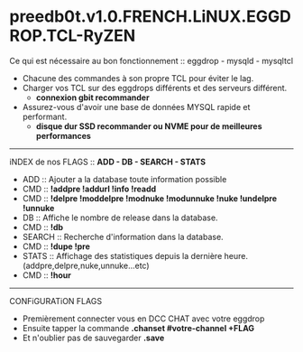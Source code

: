 # preedb0t.v1.0.FRENCH.LiNUX.EGGDROP.TCL-RyZEN #

Ce qui est nécessaire au bon fonctionnement :: eggdrop - mysqld - mysqltcl

- Chacune des commandes à son propre TCL pour éviter le lag.
- Charger vos TCL sur des eggdrops différents et des serveurs différent.
  - **connexion gbit recommander**
- Assurez-vous d'avoir une base de données MYSQL rapide et performant.
  - **disque dur SSD recommander ou NVME pour de meilleures performances**
-------------------------------------------------------------------------------------------------------
iNDEX de nos FLAGS :: **ADD - DB - SEARCH - STATS**

- ADD :: Ajouter a la database toute information possible
- CMD :: **!addpre !addurl !info !readd**
- CMD :: **!delpre !moddelpre !modnuke !modunnuke !nuke !undelpre !unnuke**
- DB :: Affiche le nombre de release dans la database.
- CMD :: **!db**
- SEARCH :: Recherche d'information dans la database.
- CMD :: **!dupe !pre**
- STATS :: Affichage des statistiques depuis la dernière heure. (addpre,delpre,nuke,unnuke...etc)
- CMD :: **!hour**
-------------------------------------------------------------------------------------------------------
CONFiGURATiON FLAGS

- Premièrement connecter vous en DCC CHAT avec votre eggdrop
- Ensuite tapper la commande **.chanset #votre-channel +FLAG**
- Et n'oublier pas de sauvegarder **.save**
